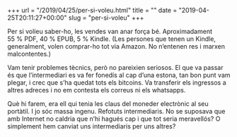 +++
url = "/2019/04/25/per-si-voleu.html"
title = ""
date = "2019-04-25T20:11:27+00:00"
slug = "per-si-voleu"
+++

Per si volíeu saber-ho, les vendes van anar força bé. Aproximadament 55 % PDF, 40 % EPUB, 5 % Kindle. (Les persones que tenen un Kindle, generalment, volen comprar-ho tot via Amazon. No n’entenen res i marxen malcontentes.)

Vam tenir problemes tècnics, però no pareixien seriosos. El que va passar és que l’intermediari es va fer fonedís al cap d’una estona, tan bon punt vam plegar, i crec que s’ha quedat tots els bitcoins. Va transferir els ingressos a altres adreces i no em contesta els correus ni els whatsapps.

Què hi farem, era ell qui tenia les claus del moneder electrònic al seu portàtil. I jo sóc massa ingenu. Refotuts intermediaris. No se suposava que amb Internet no caldria que n’hi hagués cap i que tot seria meravellós? O simplement hem canviat uns intermediaris per uns altres?

